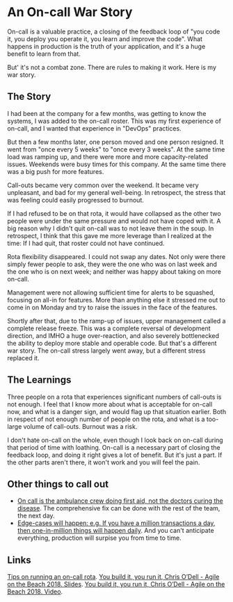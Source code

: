 # An On-call War Story

On-call is a valuable practice, a closing of the feedback loop of "you code it, you deploy you operate it, you learn and improve the code". What happens in production is the truth of your application, and it's a huge benefit to learn from that.

But' it's not a combat zone. There are rules to making it work. Here is my war story.

## The Story

I had been at the company for a few months, was getting to know the systems, I was added to the on-call roster.  This was my first experience of on-call, and I wanted that experience in "DevOps" practices.

But then a few months later, one person moved and one person resigned. It went from "once every 5 weeks" to "once every 3 weeks". At the same time load was ramping up, and there were more and more capacity-related issues. Weekends were busy times for this company. At the same time there was a big push for more features.

Call-outs became very common over the weekend.  It became very unpleasant, and bad for my general well-being. In retrospect, the  stress that was feeling could easily progressed to burnout.

If I had refused to be on that rota, it would have collapsed as the other two people were under the same pressure and would not have coped with it. A big reason why I didn't quit on-call was to not leave them in the soup. In retrospect, I think that this gave me more leverage than I realized at the time: If I had quit, that roster could not have continued.

Rota flexibility disappeared. I could not swap any dates. Not only were there simply fewer people to ask, they were the one who was on last week and the one who is on next week; and neither was happy about taking on more on-call.

Management were not allowing sufficient time for alerts to be squashed, focusing on all-in for features. More than anything else it stressed me out to come in on Monday and try to raise the issues in the face of the features.

Shortly after that, due to the ramp-up of issues, upper management called a complete release freeze. This was a complete reversal of development direction, and IMHO a huge over-reaction, and also severely bottlenecked the ability to deploy more stable and operable code. But that's a different war story. The on-call stress largely went away, but a different stress replaced it.

## The Learnings

Three people on a rota that experiences significant numbers of call-outs is not enough. I feel that I know more about what is acceptable for on-call now, and what is a danger sign, and would flag up that situation earlier. Both in respect of not enough number of people on the rota, and what is a too-large volume of call-outs. Burnout was a risk.

I don't hate on-call on the whole, even though I look back on on-call during that period of time with loathing. On-call is a necessary part of closing the feedback loop, and doing it right gives a lot of benefit. But it's just a part.  If the other parts aren't there, it won't work and you will feel the pain.

## Other things to call out

* [On call is the ambulance crew doing first aid, not the doctors curing the disease](https://www.youtube.com/watch?v=7tTsxfsxw3Y&feature=youtu.be&t=733). The comprehensive fix can be done with the rest of the team, the next day.
* [Edge-cases will happen: e.g. If you have a million transactions a day, then one-in-million things will happen daily](https://www.youtube.com/watch?v=7tTsxfsxw3Y&feature=youtu.be&t=1997). And you can't anticipate everything, production will surpise you from time to time.

## Links

[Tips on running an on-call rota](https://blog.hinterlands.org/2010/07/running-an-oncall-rota).
[You build it, you run it, Chris O’Dell - Agile on the Beach 2018. Slides](https://speakerdeck.com/chrisann/you-build-it-you-run-it-1).
[You build it, you run it, Chris O’Dell - Agile on the Beach 2018. Video](https://www.youtube.com/watch?v=7tTsxfsxw3Y).
